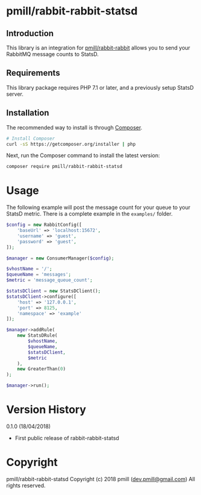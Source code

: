 # pmill/rabbit-rabbit-statsd

## Introduction

This library is an integration for [pmill/rabbit-rabbit](https://github.com/pmill/rabbit-rabbit) allows you to send your
RabbitMQ message counts to StatsD.

## Requirements

This library package requires PHP 7.1 or later, and a previously setup StatsD server.

## Installation

The recommended way to install is through [Composer](http://getcomposer.org).

```bash
# Install Composer
curl -sS https://getcomposer.org/installer | php
```

Next, run the Composer command to install the latest version:

```bash
composer require pmill/rabbit-rabbit-statsd
```

# Usage

The following example will post the message count for your queue to your StatsD metric. There is a complete example in 
the `examples/` folder.

```php
$config = new RabbitConfig([
    'baseUrl' => 'localhost:15672',
    'username' => 'guest',
    'password' => 'guest',
]);

$manager = new ConsumerManager($config);

$vhostName = '/';
$queueName = 'messages';
$metric = 'message_queue_count';

$statsDClient = new StatsDClient();
$statsDClient->configure([
    'host' => '127.0.0.1',
    'port' => 8125,
    'namespace' => 'example'
]);

$manager->addRule(
    new StatsDRule(
        $vhostName,
        $queueName,
        $statsDClient,
        $metric
    ),
    new GreaterThan(0)
);

$manager->run();
```

# Version History

0.1.0 (18/04/2018)

*   First public release of rabbit-rabbit-statsd


# Copyright

pmill/rabbit-rabbit-statsd
Copyright (c) 2018 pmill (dev.pmill@gmail.com) 
All rights reserved.